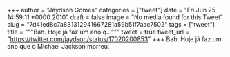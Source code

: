 
+++
author = "Jaydson Gomes"
categories = ["tweet"]
date = "Fri Jun 25 14:59:11 +0000 2010"
draft = false
image = "No media found for this Tweet"
slug = "7d41ed8c7a831312941667281a59b51f7aac7502"
tags = ["tweet"]
title = """Bah. Hoje já faz um ano q..."""
tweet = true
tweet_url = "https://twitter.com/jaydson/status/17020200853"
+++
Bah. Hoje já faz um ano que o Michael Jackson morreu.
